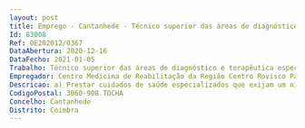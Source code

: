 ```yaml
--- 
layout: post
title: Emprego - Cantanhede - Técnico superior das áreas de diagnóstico e terapêutica especialista
Id: 83008
Ref: OE202012/0367
DataAbertura: 2020-12-16
DataFecho: 2021-01-05
Trabalho: Técnico superior das áreas de diagnóstico e terapêutica especialista
Empregador: Centro Medicina de Reabilitação da Região Centro Rovisco Pais
Descricao: a) Prestar cuidados de saúde especializados que exijam um nível diferenciado de experiência profissional b) Definir e desenvolver padrões e métodos de trabalho e de boas práticas de acordo com o estado da arte da sua área profissional c) Colaborar na elaboração de pareceres técnico científicos, em matéria da sua profissão, enquadrando os na organização e planificação do respetivo serviço d) Integrar comissões especializadas, incluindo de abrangência multidisciplinar, e exercer funções de assessoria e de consultoria em matérias relativas à respetiva profissão.
CodigoPostal: 3060-908 TOCHA
Concelho: Cantanhede
Distrito: Coimbra
--- 
```

